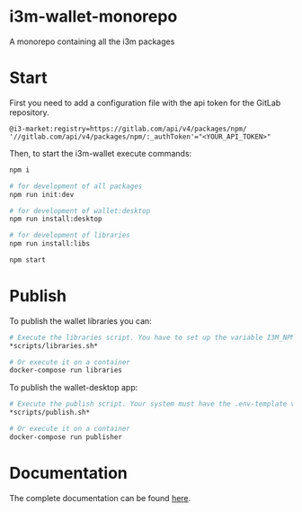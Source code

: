 # i3m-wallet-monorepo

A monorepo containing all the i3m packages

# Start

First you need to add a configuration file with the api token for the GitLab repository.

```
@i3-market:registry=https://gitlab.com/api/v4/packages/npm/
'//gitlab.com/api/v4/packages/npm/:_authToken'="<YOUR_API_TOKEN>"
```

Then, to start the i3m-wallet execute commands:

```bash
npm i

# for development of all packages
npm run init:dev

# for development of wallet:desktop
npm run install:desktop

# for development of libraries
npm run install:libs

npm start
```

# Publish

To publish the wallet libraries you can:

```bash
# Execute the libraries script. You have to set up the variable I3M_NPM_REGISTRY_AUTH
*scripts/libraries.sh*

# Or execute it on a container
docker-compose run libraries
```


To publish the wallet-desktop app:

```bash
# Execute the publish script. Your system must have the .env-template variables configured
*scripts/publish.sh*

# Or execute it on a container
docker-compose run publisher
```

# Documentation

The complete documentation can be found [here](https://i3-market.gitlab.io/code/backplane/backplane-api-gateway/backplane-api-specification/systems/trust-security-privacy/smart-wallet/overview.html).
